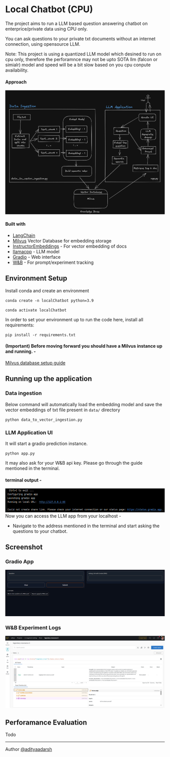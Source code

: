 
# Local Chatbot (CPU)

The project aims to run a LLM based question answering chatbot on enterprice/private data using CPU only.

You can ask questions to your private txt documents without an internet connection, using opensource LLM.

Note: This project is using a quantized LLM model which desined to run on cpu only, therefore the perforamnce may not be upto SOTA llm (falcon or simialr) model and speed will be a bit slow based on you cpu conpute availability.

#### Approach
![image description](screenshots/approach.png)

#### Built with 
- [LangChain](https://docs.langchain.com/docs/) 
- [Milvus](https://milvus.io/)  Vector Database for embedding storage
- [InstructorEmbeddings](https://instructor-embedding.github.io/) - For vector embedding of docs
- [llamacpp](https://pypi.org/project/llamacpp/) - LLM model
- [Gradio](https://www.gradio.app/) - Web interface
- [W&B](https://docs.wandb.ai/guides/integrations/langchain) - For prompt/experiment tracking 

Environment Setup
---

Install conda and create an environment
```shell
conda create -n localChatbot python=3.9
```
```shell
conda activate localChatbot
```

In order to set your environment up to run the code here,  install all requirements:

```shell
pip install -r requirements.txt
```

#### (Important) Before moving forward you should have a Milvus instance up and running. - 
[Milvus database setup guide](https://milvus.io/docs/v2.1.x/install_standalone-docker.md)

Running up the application
---
### Data ingestion
Below command will automatically load the embedding model and save the vector embeddings of txt file present in `data/` directory

```shell
python data_to_vector_ingestion.py 
```

### LLM Application UI
It will start a gradio prediction instance.

```shell
python app.py 
```

It may also ask for your W&B api key. Please go through the guide mentioned in the terminal.
#### terminal output -
![image description](screenshots/gradio-instance.png)
Now you can access the LLM app from your localhost -
* Navigate to the address mentioned in the terminal and start asking the questions to your chatbot.

Screenshot
---

### Gradio App
![image description](screenshots/gradio-ui.png)
### W&B Experiment Logs
![image description](screenshots/wandb-run.png)

Perforamance Evaluation 
---
Todo


---
Author [@adityaadarsh](https://www.linkedin.com/in/aditya-adarsh-657320188/)

